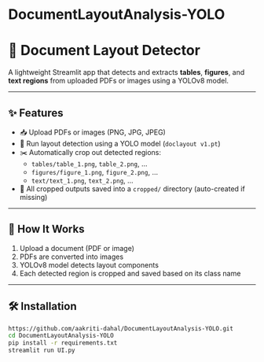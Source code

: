 # DocumentLayoutAnalysis-YOLO
# 📄 Document Layout Detector

A lightweight Streamlit app that detects and extracts **tables**, **figures**, and **text regions** from uploaded PDFs or images using a YOLOv8 model.

---

## ✨ Features

- 📥 Upload PDFs or images (PNG, JPG, JPEG)
- 🧠 Run layout detection using a YOLO model (`doclayout v1.pt`)
- ✂️ Automatically crop out detected regions:
  - `tables/table_1.png`, `table_2.png`, ...
  - `figures/figure_1.png`, `figure_2.png`, ...
  - `text/text_1.png`, `text_2.png`, ...
- 📁 All cropped outputs saved into a `cropped/` directory (auto-created if missing)

---

## 🚀 How It Works

1. Upload a document (PDF or image)
2. PDFs are converted into images
3. YOLOv8 model detects layout components
4. Each detected region is cropped and saved based on its class name

---

## 🛠️ Installation

```bash
https://github.com/aakriti-dahal/DocumentLayoutAnalysis-YOLO.git
cd DocumentLayoutAnalysis-YOLO
pip install -r requirements.txt
streamlit run UI.py
